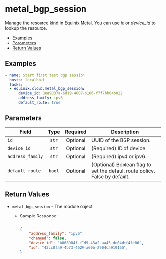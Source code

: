 # metal_bgp_session

Manage the resource kind in Equinix Metal. You can use *id* or *device_id* to lookup the resource. 


- [Examples](#examples)
- [Parameters](#parameters)
- [Return Values](#return-values)

## Examples

```yaml
- name: Start first test bgp session
  hosts: localhost
  tasks:
  - equinix.cloud.metal_bgp_session:
      device_id: 8ea9837a-6d19-4607-b166-f7f7bb04b022
      address_family: ipv6
      default_route: true

```










## Parameters

| Field     | Type | Required | Description                                                                  |
|-----------|------|----------|------------------------------------------------------------------------------|
| `id` | <center>`str`</center> | <center>Optional</center> | UUID of the BGP session.   |
| `device_id` | <center>`str`</center> | <center>Optional</center> | (Required) ID of device.   |
| `address_family` | <center>`str`</center> | <center>Optional</center> | (Required) ipv4 or ipv6.   |
| `default_route` | <center>`bool`</center> | <center>Optional</center> | (Optional) Boolean flag to set the default route policy. False by default.   |






## Return Values

- `metal_bgp_session` - The module object

    - Sample Response:
        ```json
        
        {
            "address_family": "ipv6",
            "changed": false,
            "device_id": "b068984f-f7d9-43a2-aa45-de04dcf4fe06",
            "id": "43cc0fa9-4b73-4629-a60b-2904ca919155",
        }
        
        ```


